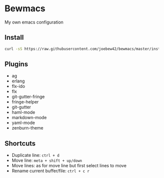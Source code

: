 Bewmacs
=========
My own emacs configuration

Install
--------------

```sh
curl -sS https://raw.githubusercontent.com/joebew42/bewmacs/master/install.sh | bash
```

Plugins
----
 - ag
 - erlang
 - flx-ido
 - flx
 - git-gutter-fringe
 - fringe-helper
 - git-gutter
 - haml-mode
 - markdown-mode
 - yaml-mode
 - zenburn-theme

Shortcuts
---

 - Duplicate line: `ctrl + d`
 - Move line: `meta + shift + up/down`
 - Move lines: as for move line but first select lines to move
 - Rename current buffer/file: `ctrl + c r`
